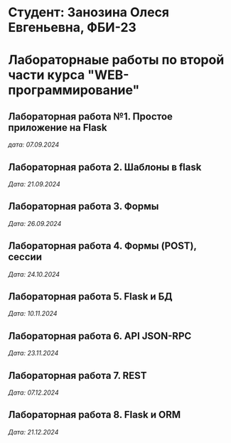 # Cтудент: Занозина Олеся Евгеньевна, ФБИ-23

# Лабораторнаые работы по второй части курса "WEB-программирование"

## Лабораторная работа №1. Простое приложение на Flask

*дата: 07.09.2024*

## Лабораторная работа 2. Шаблоны в flask

*Дата: 21.09.2024*

## Лабораторная работа 3. Формы

*Дата: 26.09.2024*

## Лабораторная работа 4. Формы (POST), сессии

*Дата: 24.10.2024*

## Лабораторная работа 5. Flask и БД

*Дата: 10.11.2024*

## Лабораторная работа 6. API JSON-RPC

*Дата: 23.11.2024*

## Лабораторная работа 7. REST

*Дата: 07.12.2024*

## Лабораторная работа 8. Flask и ORM

*Дата: 21.12.2024*
